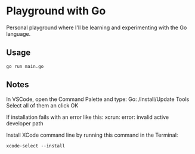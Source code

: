 # Playground with Go

Personal playground where I'll be learning and experimenting with the Go language.

## Usage

```
go run main.go     
```

## Notes

In VSCode, open the Command Palette and type:
Go: /Install/Update Tools
Select all of them an click OK

If installation fails with an error like this:
xcrun: error: invalid active developer path

Install XCode command line by running this command in the Terminal:

```
xcode-select --install
```